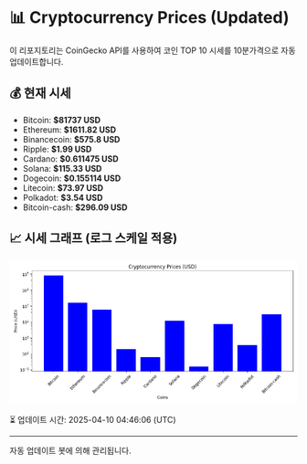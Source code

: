 
# 📊 Cryptocurrency Prices (Updated)

이 리포지토리는 CoinGecko API를 사용하여 코인 TOP 10 시세를 10분가격으로 자동 업데이트합니다.

## 💰 현재 시세
- Bitcoin: **$81737 USD**
- Ethereum: **$1611.82 USD**
- Binancecoin: **$575.8 USD**
- Ripple: **$1.99 USD**
- Cardano: **$0.611475 USD**
- Solana: **$115.33 USD**
- Dogecoin: **$0.155114 USD**
- Litecoin: **$73.97 USD**
- Polkadot: **$3.54 USD**
- Bitcoin-cash: **$296.09 USD**

## 📈 시세 그래프 (로그 스케일 적용)
![Crypto Prices](crypto_prices.png)

⏳ 업데이트 시간: 2025-04-10 04:46:06 (UTC)

---
자동 업데이트 봇에 의해 관리됩니다.
